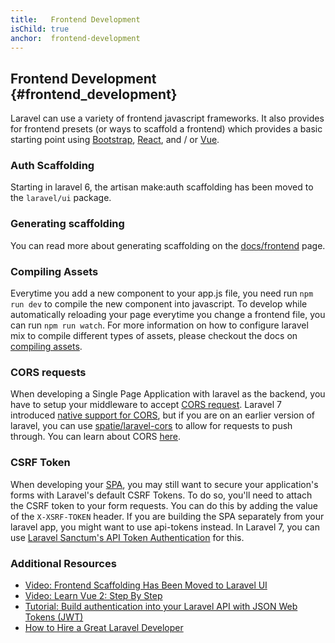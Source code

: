 ```yaml
---
title:   Frontend Development
isChild: true
anchor:  frontend-development
---
```


## Frontend Development {#frontend_development}

Laravel can use a variety of frontend javascript frameworks. It also provides for frontend  presets (or ways to scaffold a frontend) which provides a basic starting point using [Bootstrap](https://getbootstrap.com/), [React](https://reactjs.org/), and / or [Vue](https://vuejs.org/).

### Auth Scaffolding 

Starting in laravel 6,  the artisan make:auth scaffolding has been moved to the `laravel/ui` package.

### Generating scaffolding

You can read more about generating scaffolding on the [docs/frontend](https://laravel.com/docs/7.x/frontend) page.


### Compiling Assets

Everytime you add a new component to your app.js file, you need run `npm run dev` to compile the new component into javascript. To develop while automatically reloading your page everytime you change a frontend file, you can run `npm run watch`.  For more information on how to configure laravel mix to compile different types of assets, please checkout the docs on [compiling assets](https://laravel.com/docs/7.x/mix#installation).


### CORS requests 

When developing a Single Page Application with laravel as the backend, you have to setup your middleware to accept [CORS  request](https://developer.mozilla.org/en-US/docs/Web/HTTP/CORS). Laravel 7 introduced [native support for CORS](https://laravel.com/docs/7.x/routing#cors), but if you are on an earlier version of laravel, you can use [spatie/laravel-cors](https://github.com/spatie/laravel-cors) to allow for requests to push through. You can learn about CORS [here](https://httptoolkit.tech/will-it-cors/).

### CSRF Token

When developing your [SPA](https://flaviocopes.com/single-page-application/), you may still want to secure your application's forms with Laravel's default CSRF Tokens.  To do so, you'll need to attach the CSRF token to your form requests. You can do this by adding the value of the `X-XSRF-TOKEN` header. If you are building the SPA separately from your laravel app, you might want to use api-tokens instead. In Laravel 7, you can use [Laravel Sanctum's API Token Authentication](https://laravel.com/docs/7.x/sanctum#api-token-authentication) for this.

### Additional Resources

- [Video: Frontend Scaffolding Has Been Moved to Laravel UI](https://laracasts.com/series/whats-new-in-laravel-6/episodes/3)
- [Video: Learn Vue 2: Step By Step](https://laracasts.com/series/learn-vue-2-step-by-step)
- [Tutorial: Build authentication into your Laravel API with JSON Web Tokens (JWT)](https://medium.com/employbl/build-authentication-into-your-laravel-api-with-json-web-tokens-jwt-cd223ace8d1a)
- [How to Hire a Great Laravel Developer](https://www.toptal.com/laravel#hiring-guide)


